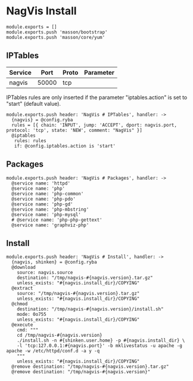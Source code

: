 
# NagVis Install

    module.exports = []
    module.exports.push 'masson/bootstrap'
    module.exports.push 'masson/core/yum'

## IPTables

| Service           | Port  | Proto | Parameter       |
|-------------------|-------|-------|-----------------|
|  nagvis           | 50000 |  tcp  |                 |

IPTables rules are only inserted if the parameter "iptables.action" is set to
"start" (default value).

    module.exports.push header: 'NagVis # IPTables', handler: ->
      {nagvis} = @config.ryba
      rules = [{ chain: 'INPUT', jump: 'ACCEPT', dport: nagvis.port, protocol: 'tcp', state: 'NEW', comment: "NagVis" }]
      @iptables
       rules: rules
       if: @config.iptables.action is 'start'

## Packages

    module.exports.push header: 'NagVis # Packages', handler: ->
      @service name: 'httpd'
      @service name: 'php'
      @service name: 'php-common'
      @service name: 'php-pdo'
      @service name: 'php-gd'
      @service name: 'php-mbstring'
      @service name: 'php-mysql'
      # @service name: 'php-php-gettext'
      @service name: 'graphviz-php'

## Install

    module.exports.push header: 'NagVis # Install', handler: ->
      {nagvis, shinken} = @config.ryba
      @download
        source: nagvis.source
        destination: "/tmp/nagvis-#{nagvis.version}.tar.gz"
        unless_exists: "#{nagvis.install_dir}/COPYING"
      @extract
        source: "/tmp/nagvis-#{nagvis.version}.tar.gz"
        unless_exists: "#{nagvis.install_dir}/COPYING"
      @chmod
        destination: "/tmp/nagvis-#{nagvis.version}/install.sh"
        mode: 0o755
        unless_exists: "#{nagvis.install_dir}/COPYING"
      @execute
        cmd: """
        cd /tmp/nagvis-#{nagvis.version}
        ./install.sh -n #{shinken.user.home} -p #{nagvis.install_dir} \
        -l 'tcp:127.0.0.1:#{nagvis.port}' -b mklivestatus -u apache -g apache -w /etc/httpd/conf.d -a y -q
        """
        unless_exists: "#{nagvis.install_dir}/COPYING"
      @remove destination: "/tmp/nagvis-#{nagvis.version}.tar.gz"
      @remove destination: "/tmp/nagvis-#{nagvis.version}"
